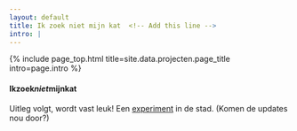 ```yaml
---
layout: default
title: Ik zoek niet mijn kat  <!-- Add this line -->
intro: |
---
```


{% include page_top.html 
   title=site.data.projecten.page_title 
   intro=page.intro 
%}

<div class="custom-section">

<h4>Ikzoek<em>niet</em>mijnkat</h4>
<p>Uitleg volgt, wordt vast leuk! Een <a href="/ikzoeknietmijnkat/index">experiment</a> in de stad. (Komen de updates nou door?)</p>

  
</div>

